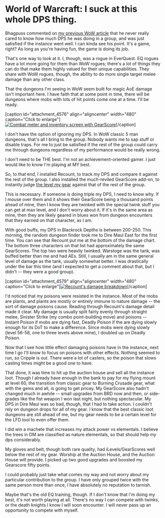 # World of Warcraft: I suck at this whole DPS thing.

Bhagpuss commented on [my previous WoW article](http://westkarana.com/index.php/2009/12/29/wow-behind-the-green-door/) that he never really cared to know how much DPS he was doing in a group, and was just satisfied if the instance went well. I can kinda see his point. It's a game, right? As long as you're having fun, the game is doing its job.

That's one way to look at it. I, though, was a rogue in EverQuest. EQ rogues have a lot more going for them than WoW rogues; there's a lot of things they can do that make them highly valued for their unique capabilities. They share with WoW rogues, though, the ability to do more single target melee damage than any other class.

That the dungeons I'm seeing in WoW seem built for magic AoE damage isn't important here. I have faith that at some point in time, there will be dungeons where mobs with lots of hit points come one at a time. I'll be ready.

[caption id="attachment\_4576" align="aligncenter" width="480" caption="Click to enlarge"][![](http://westkarana.com/wp-content/uploads/2010/01/WoW-2010-01-09-10-20-42-35-480x397.jpg "Combat meter and inventory screen with GearScore")](http://westkarana.com/wp-content/uploads/2010/01/WoW-2010-01-09-10-20-42-35.jpg)[/caption]

I don't have the option of ignoring my DPS. In WoW classic 5 man dungeons, that's all I bring to the group. Nobody wants me to sap stuff or disable traps. For me to just be satisfied if the rest of the group could carry me through dungeons regardless of my performance would be really wrong.

I don't need to be THE best. I'm not an achievement-oriented gamer. I just would like to know I'm playing at MY best.

So, to that end, I installed Recount, to track my DPS and compare it against the rest of the group. I also installed the much-reviled GearScore add-on, to instantly judge [the level my gear](http://www.wowarmory.com/character-sheet.xml?r=Kirin+Tor&cn=Tipa&gn=Snacks+for+the+Horde) against that of the rest of the group.

This is necessary. If someone is doing triple my DPS, I need to know why. If I mouse over them and it shows their GearScore being a thousand points ahead of mine, then I know they are twinked with the special twink stuff you can get at max level, and I don't worry about it. If it's in the same area as mine, then they are likely geared in blues won from dungeon encounters that they earned on that character, as I am.

With good buffs, my DPS in Blackrock Depths is between 200-250. This morning, the random dungeon finder took me to Dire Maul East for the first time. You can see that Recount put me at the bottom of the damage chart. The bottom three characters on that list had approximately the same GearScores. The top two were heavily twinked. Warstoge was the tank, was buffed better than me and had AEs. Still, I usually am in the same general level of damage as the tank, usually somewhat better. I was drastically under the bar this time (and I expected to get a comment about that, but I didn't -- they were a good group).

[caption id="attachment\_4579" align="aligncenter" width="480" caption="Click to enlarge"][![](http://westkarana.com/wp-content/uploads/2010/01/WoW-2010-01-09-10-28-58-51-480x318.jpg "Recount's damage breakdown")](http://westkarana.com/wp-content/uploads/2010/01/WoW-2010-01-09-10-28-58-51.jpg)[/caption]

I'd noticed that my poisons were resisted in the instance. Most of the mobs are plants, and plants are mostly or entirely immune to nature damage -- the sort of damage poisons cause. Reading through Recount's damage detail made it clear. My damage is usually split fairly evenly through straight melee, Sinister Strike (my combo point-building move) and poisons -- Instant Poison if mobs are dying fast, Deadly Poison if the are dying slowly enough for its DoT to make a difference. Since mobs were dying slowly (level 56-58, one to three levels above mine), I doubled up on Deadly Poison.

Now that I see how little effect damaging poisons have in the instance, next time I go I'll know to focus on poisons with other effects. Nothing seemed to run, so Cripple is out. There were a lot of casters, so the poison that slows casting times might be a good one to have.

That done, it was time to hit up the auction house and sell all the instance loot. Though I already have enough in the bank to pay for my flying mount at level 60, the transition from classic gear to Burning Crusade gear, what with the gems and all, is going to get pricey. My GearScore also hadn't changed much in awhile -- small upgrades from BRD now and then, or side-grades like the fist weapon I won last night, but nothing spectacular. My DPS in Dire Maul was so bad, though, that I had to take action. I couldn't rely on dungeon drops for all of my gear. I know that the best classic loot dungeons are still ahead of me, but my gear needs to be a certain level for the LFD tool to even offer them.

I did win a machete that increases my attack power vs elementals. I believe the trees in DM are classified as nature elementals, so that should help my dps considerably.

My gloves and belt, though both rare quality, had iLevels/GearScores well below the rest of my gear. Worship at the Auction House, and the Auction House will provide. I picked up two good upgrades and boosted my Gearscore fifty points.

I could probably just take what comes my way and not worry about my particular contribution to the group. I have only grouped twice with the same person more than once, I have absolutely no reputation to tarnish.

Maybe that's the old EQ training, though. If I don't know that I'm doing my best, it's not worth playing at all. There's no way I can compete with twinks, or the death knights I know I will soon encounter. I will never pass up an opportunity to compete with myself.

